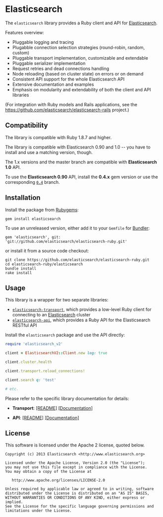 # Elasticsearch

The `elasticsearch` library provides a Ruby client and API for [Elasticsearch](http://elasticsearch.org).

Features overview:

* Pluggable logging and tracing
* Plugabble connection selection strategies (round-robin, random, custom)
* Pluggable transport implementation, customizable and extendable
* Pluggable serializer implementation
* Request retries and dead connections handling
* Node reloading (based on cluster state) on errors or on demand
* Consistent API support for the whole Elasticsearch API
* Extensive documentation and examples
* Emphasis on modularity and extendability of both the client and API libraries

(For integration with Ruby models and Rails applications,
see the <https://github.com/elasticsearch/elasticsearch-rails> project.)

## Compatibility

The library is compatible with Ruby 1.8.7 and higher.

The library is compatible with Elasticsearch 0.90 and 1.0 -- you have to install and use a matching version, though.

The 1.x versions and the master branch are compatible with **Elasticsearch 1.0** API.

To use the **Elasticsearch 0.90** API, install the **0.4.x** gem version or use the corresponding
[`0.4`](https://github.com/elasticsearch/elasticsearch-ruby/tree/0.4) branch.

## Installation

Install the package from [Rubygems](https://rubygems.org):

    gem install elasticsearch

To use an unreleased version, either add it to your `Gemfile` for [Bundler](http://gembundler.com):

    gem 'elasticsearch', git: 'git://github.com/elasticsearch/elasticsearch-ruby.git'

or install it from a source code checkout:

    git clone https://github.com/elasticsearch/elasticsearch-ruby.git
    cd elasticsearch-ruby/elasticsearch
    bundle install
    rake install

## Usage

This library is a wrapper for two separate libraries:

* [`elasticsearch-transport`](https://github.com/elasticsearch/elasticsearch-ruby/tree/master/elasticsearch-transport),
  which provides a low-level Ruby client for connecting to an [Elasticsearch](http://elasticsearch.org) cluster
* [`elasticsearch-api`](https://github.com/elasticsearch/elasticsearch-ruby/tree/master/elasticsearch-api),
  which provides a Ruby API for the Elasticsearch RESTful API

Install the `elasticsearch` package and use the API directly:

```ruby
require 'elasticsearch_v2'

client = ElasticsearchV2::Client.new log: true

client.cluster.health

client.transport.reload_connections!

client.search q: 'test'

# etc.
```

Please refer to the specific library documentation for details:

* **Transport**:
   [[README]](https://github.com/elasticsearch/elasticsearch-ruby/blob/master/elasticsearch-transport/README.md)
   [[Documentation]](http://rubydoc.info/gems/elasticsearch-transport/file/README.markdown)

* **API**:
   [[README]](https://github.com/elasticsearch/elasticsearch-ruby/blob/master/elasticsearch-api/README.md)
   [[Documentation]](http://rubydoc.info/gems/elasticsearch-api/file/README.markdown)

## License

This software is licensed under the Apache 2 license, quoted below.

    Copyright (c) 2013 Elasticsearch <http://www.elasticsearch.org>

    Licensed under the Apache License, Version 2.0 (the "License");
    you may not use this file except in compliance with the License.
    You may obtain a copy of the License at

       http://www.apache.org/licenses/LICENSE-2.0

    Unless required by applicable law or agreed to in writing, software
    distributed under the License is distributed on an "AS IS" BASIS,
    WITHOUT WARRANTIES OR CONDITIONS OF ANY KIND, either express or implied.
    See the License for the specific language governing permissions and
    limitations under the License.
